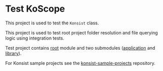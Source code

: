# Test KoScope

This project is used to test the `Konsist` class.

This project is used to test root project folder resolution and file querying logic using integration tests.

Test project contains [root](.) module and two submodules ([application](.\application) and [library](.\library)). 

For Konsist sample projects see
the [konsist-sample-projects](https://github.com/LemonAppDev/konsist-sample-projects/) repository.
